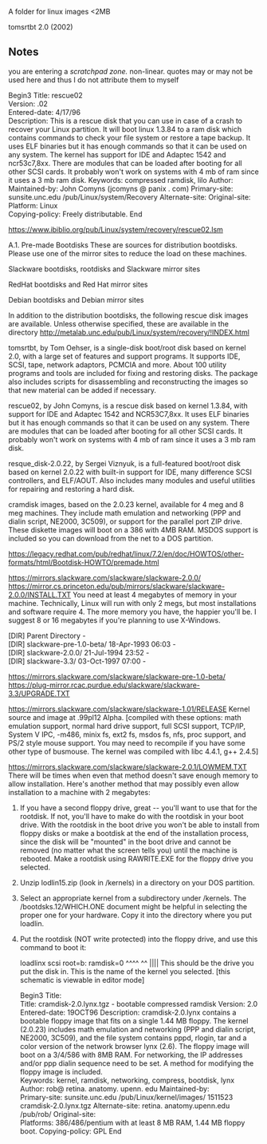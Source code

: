 A folder for linux images <2MB

tomsrtbt 2.0 (2002)

Notes 
--
you are entering a *scratchpad zone.* non-linear. quotes may or may not be used here and thus I do not attribute them to myself 

Begin3
Title:  rescue02          
Version: .02        
Entered-date: 4/17/96  
Description: This is a rescue disk that you can use in case of a crash to
recover your Linux partition. It will boot linux 1.3.84 to a ram disk which
contains commands to check your file system or restore a tape backup. It
uses ELF binaries but it has enough commands so that it can be used on
any system. The kernel has support for IDE and Adaptec 1542 and ncr53c7,8xx.
There are modules that can be loaded after booting for all other SCSI cards.
It probably won't work on systems with 4 mb of ram since it uses a 3 mb ram
disk.
Keywords: compressed ramdisk, lilo
Author:         
Maintained-by:  John Comyns (jcomyns @ panix . com)
Primary-site:   sunsite.unc.edu /pub/Linux/system/Recovery
Alternate-site: 
Original-site:  
Platform:  Linux     
Copying-policy: Freely distributable.
End

https://www.ibiblio.org/pub/Linux/system/recovery/rescue02.lsm

A.1. Pre-made Bootdisks
These are sources for distribution bootdisks. Please use one of the mirror sites to reduce the load on these machines.

Slackware bootdisks, rootdisks and Slackware mirror sites

RedHat bootdisks and Red Hat mirror sites

Debian bootdisks and Debian mirror sites

In addition to the distribution bootdisks, the following rescue disk images are available. Unless otherwise specified, these are available in the directory http://metalab.unc.edu/pub/Linux/system/recovery/!INDEX.html

tomsrtbt, by Tom Oehser, is a single-disk boot/root disk based on kernel 2.0, with a large set of features and support programs. It supports IDE, SCSI, tape, network adaptors, PCMCIA and more. About 100 utility programs and tools are included for fixing and restoring disks. The package also includes scripts for disassembling and reconstructing the images so that new material can be added if necessary.

rescue02, by John Comyns, is a rescue disk based on kernel 1.3.84, with support for IDE and Adaptec 1542 and NCR53C7,8xx. It uses ELF binaries but it has enough commands so that it can be used on any system. There are modules that can be loaded after booting for all other SCSI cards. It probably won't work on systems with 4 mb of ram since it uses a 3 mb ram disk.

resque_disk-2.0.22, by Sergei Viznyuk, is a full-featured boot/root disk based on kernel 2.0.22 with built-in support for IDE, many difference SCSI controllers, and ELF/AOUT. Also includes many modules and useful utilities for repairing and restoring a hard disk.

cramdisk images, based on the 2.0.23 kernel, available for 4 meg and 8 meg machines. They include math emulation and networking (PPP and dialin script, NE2000, 3C509), or support for the parallel port ZIP drive. These diskette images will boot on a 386 with 4MB RAM. MSDOS support is included so you can download from the net to a DOS partition.

https://legacy.redhat.com/pub/redhat/linux/7.2/en/doc/HOWTOS/other-formats/html/Bootdisk-HOWTO/premade.html

https://mirrors.slackware.com/slackware/slackware-2.0.0/
https://mirror.cs.princeton.edu/pub/mirrors/slackware/slackware-2.0.0/INSTALL.TXT
You need at least 4 megabytes of memory in your machine. Technically,
  Linux will run with only 2 megs, but most installations and software
  require 4. The more memory you have, the happier you'll be. I suggest
  8 or 16 megabytes if you're planning to use X-Windows.

  [DIR]	Parent Directory	 	-	 	 
[DIR]	slackware-pre-1.0-beta/	18-Apr-1993 06:03	-	 	 
[DIR]	slackware-2.0.0/	21-Jul-1994 23:52	-	 	 
[DIR]	slackware-3.3/	03-Oct-1997 07:00	-	 

https://mirrors.slackware.com/slackware/slackware-pre-1.0-beta/
https://plug-mirror.rcac.purdue.edu/slackware/slackware-3.3/UPGRADE.TXT

https://mirrors.slackware.com/slackware/slackware-1.01/RELEASE
  Kernel source and image at .99pl12 Alpha.
    [compiled with these options: math emulation support, normal hard drive
    support, full SCSI support, TCP/IP, System V IPC, -m486, minix fs, ext2 fs,
    msdos fs, nfs, proc support, and PS/2 style mouse support. You may need to
    recompile if you have some other type of busmouse. The kernel was compiled 
    with libc 4.4.1, g++ 2.4.5]


https://mirrors.slackware.com/slackware/slackware-2.0.1/LOWMEM.TXT
    There will be times when even that method doesn't save enough memory to allow
installation. Here's another method that may possibly even allow installation
to a machine with 2 megabytes:

1. If you have a second floppy drive, great -- you'll want to use that for the
   rootdisk. If not, you'll have to make do with the rootdisk in your boot
   drive. With the rootdisk in the boot drive you won't be able to install from
   floppy disks or make a bootdisk at the end of the installation process, 
   since the disk will be "mounted" in the boot drive and cannot be removed (no
   matter what the screen tells you) until the machine is rebooted. Make a 
   rootdisk using RAWRITE.EXE for the floppy drive you selected.
2. Unzip lodlin15.zip (look in /kernels) in a directory on your DOS partition.
3. Select an appropriate kernel from a subdirectory under /kernels. The
   /bootdsks.12/WHICH.ONE document might be helpful in selecting the proper
   one for your hardware. Copy it into the directory where you put loadlin.
4. Put the rootdisk (NOT write protected) into the floppy drive, and use this
   command to boot it:

   loadlinx scsi root=b: ramdisk=0
            ^^^^      ^^
            ||||      This should be the drive you put the disk in.
            This is the name of the kernel you selected. [this schematic is viewable in editor mode]

   Begin3
Title:          
Title:		cramdisk-2.0.lynx.tgz - bootable compressed ramdisk 
Version:	2.0
Entered-date:	19OCT96
Description:	cramdisk-2.0.lynx contains a bootable floppy image that fits 
		on a single 1.44 MB floppy. The kernel (2.0.23) includes 
		math emulation and networking (PPP and dialin script, 
		NE2000, 3C509), and the file system contains pppd, rlogin, 
		tar and a color version of the network browser lynx (2.6). 
		The floppy image will boot on a 3/4/586 with 8MB RAM. 
		For networking, the IP addresses and/or ppp dialin 
		sequence need to be set. A method for modifying the 
		floppy image is included.  
Keywords:	kernel, ramdisk, networking, compress, bootdisk, lynx
Author:		rob@ retina. anatomy. upenn. edu 
Maintained-by:  
Primary-site:	sunsite.unc.edu /pub/Linux/kernel/images/
		1511523 cramdisk-2.0.lynx.tgz
Alternate-site:	retina. anatomy.upenn.edu /pub/rob/
Original-site:  
Platforms:	386/486/pentium with at least 8 MB RAM, 1.44 MB floppy boot.
Copying-policy: GPL
End

